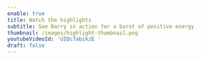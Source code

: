 ```yaml
---
enable: true
title: Watch the highlights
subtitle: See Barry in action for a burst of positive energy
thumbnail: /images/highlight-thumbnail.png
youtubeVideoId: 'UIQc7abikzE '
draft: false
---
```

